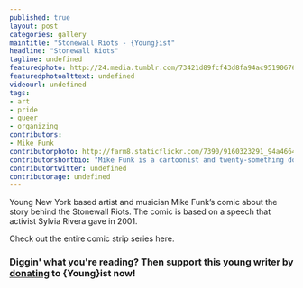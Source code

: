 ```yaml
---
published: true
layout: post
categories: gallery
maintitle: "Stonewall Riots - {Young}ist"
headline: "Stonewall Riots"
tagline: undefined
featuredphoto: http://24.media.tumblr.com/73421d89fcf43d8fa94ac95190676d9d/tumblr_mp6ijlFOB31sp5io1o3_1280.jpg
featuredphotoalttext: undefined
videourl: undefined
tags:
- art
- pride
- queer
- organizing
contributors:
- Mike Funk
contributorphoto: http://farm8.staticflickr.com/7390/9160323291_94a4664d39_n.jpg
contributorshortbio: "Mike Funk is a cartoonist and twenty-something dork from New Jersey"
contributortwitter: undefined
contributorage: undefined
---
```

Young New York based artist and musician Mike Funk’s comic about the story behind the Stonewall Riots. The comic is based on a speech that activist Sylvia Rivera gave in 2001. 

Check out the entire comic strip series here. 

<div id="galleria" class='container'></div>
<script>

// Load the classic theme
Galleria.loadTheme('{{base}}/js/galleria.classic.min.js');

Galleria.configure({
    transition: 'fade',
    responsive: true,
	height: 0.800
});
// Initialize Galleria
Galleria.run('#galleria', {
 
 flickr: 'set:72157642302688864',
 flickrOptions: {
 sort: 'date-posted-asc'
 }

});
</script>

<p class="pad2"></p>
<p class="pad2"></p>
<p class="pad2"></p>
<p class="pad2"></p>
<h3 class='donate-blurb'> Diggin' what you're reading? Then support this young writer by <a href='{{site.baseurl}}/donate'>donating</a> to {Young}ist now!</h3>
